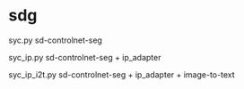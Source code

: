 # sdg
syc.py           sd-controlnet-seg

syc_ip.py        sd-controlnet-seg + ip_adapter

syc_ip_i2t.py    sd-controlnet-seg + ip_adapter + image-to-text
